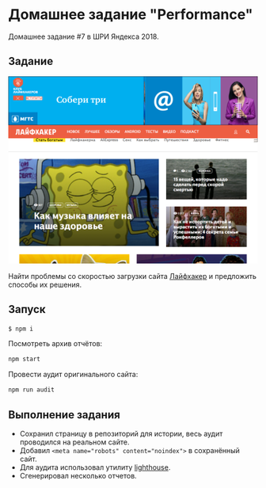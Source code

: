 # Домашнее задание "Performance"

Домашнее задание #7 в ШРИ Яндекса 2018.

## Задание

![Лайфхакер](reports/screenshot.png)

Найти проблемы со скоростью загрузки сайта [Лайфхакер](https://lifehacker.ru) и предложить способы их решения.

## Запуск

```bash
$ npm i
```

Посмотреть архив отчётов:

```bash
npm start
```

Провести аудит оригинального сайта:

```bash
npm run audit
```

## Выполнение задания

- Сохранил страницу в репозиторий для истории, весь аудит проводился на реальном сайте.
- Добавил `<meta name="robots" content="noindex">` в сохранённый сайт.
- Для аудита использовал утилиту [lighthouse](https://github.com/GoogleChrome/lighthouse).
- Сгенерировал несколько отчетов.
